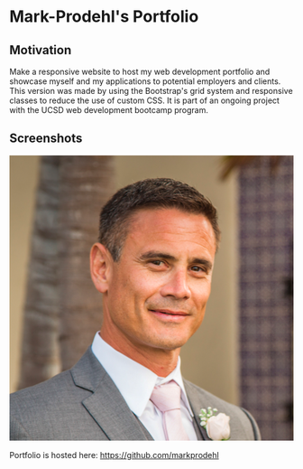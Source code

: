# Mark-Prodehl's Portfolio

## Motivation

Make a responsive website to host my web development portfolio and showcase myself and my applications to potential employers and clients. This version was made by using the Bootstrap's grid system and responsive classes to reduce the use of custom CSS. It is part of an ongoing project with the UCSD web development bootcamp program. 

## Screenshots

![About_ME](assets/images/MarkProfilePicture.JPG)

Portfolio is hosted here: https://github.com/markprodehl
